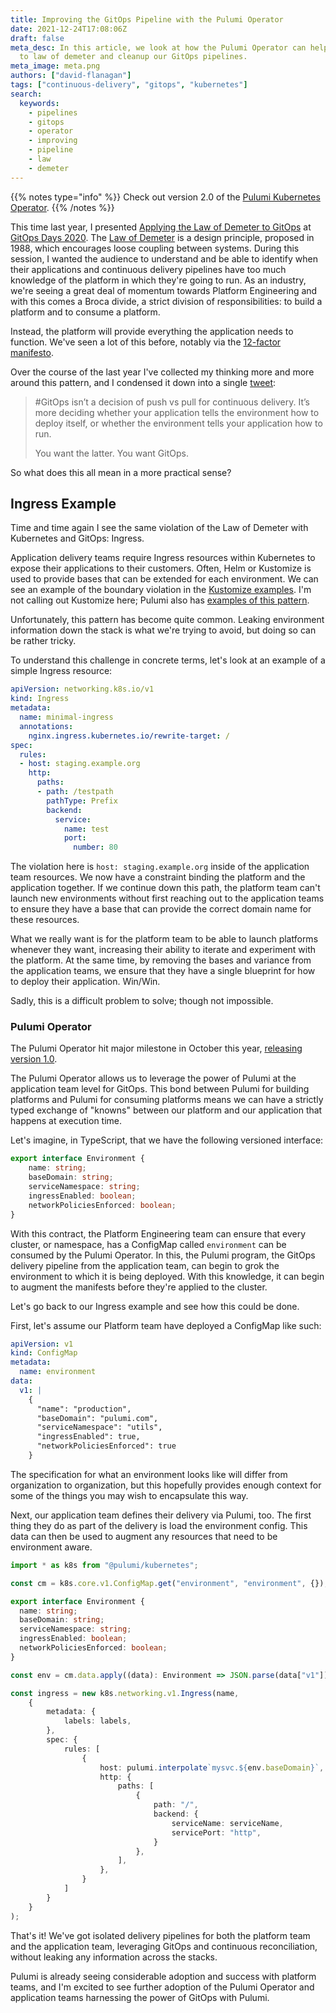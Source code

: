 ```yaml
---
title: Improving the GitOps Pipeline with the Pulumi Operator
date: 2021-12-24T17:08:06Z
draft: false
meta_desc: In this article, we look at how the Pulumi Operator can help us adhere
  to law of demeter and cleanup our GitOps pipelines.
meta_image: meta.png
authors: ["david-flanagan"]
tags: ["continuous-delivery", "gitops", "kubernetes"]
search:
  keywords:
    - pipelines
    - gitops
    - operator
    - improving
    - pipeline
    - law
    - demeter
---
```


{{% notes type="info" %}}
Check out version 2.0 of the [Pulumi Kubernetes Operator](/blog/pulumi-kubernetes-operator-2-0/).
{{% /notes %}}

This time last year, I presented [Applying the Law of Demeter to GitOps](https://www.youtube.com/watch?v=gLZpt8a9YuA) at [GitOps Days 2020](https://www.gitopsdays.com/). The [Law of Demeter](https://en.wikipedia.org/wiki/Law_of_Demeter) is a design principle, proposed in 1988, which encourages loose coupling between systems. During this session, I wanted the audience to understand and be able to identify when their applications and continuous delivery pipelines have too much knowledge of the platform in which they're going to run. As an industry, we're seeing a great deal of momentum towards Platform Engineering and with this comes a Broca divide, a strict division of responsibilities: to build a platform and to consume a platform.

Instead, the platform will provide everything the application needs to function. We've seen a lot of this before, notably via the [12-factor manifesto](https://12factor.net/).

Over the course of the last year I've collected my thinking more and more around this pattern, and I condensed it down into a single [tweet](https://twitter.com/rawkode/status/1456169286750375936):

> #GitOps isn’t a decision of push vs pull for continuous delivery. It’s more deciding whether your application tells the environment how to deploy itself, or whether the environment tells your application how to run.
>
> You want the latter. You want GitOps.

So what does this all mean in a more practical sense?

## Ingress Example

Time and time again I see the same violation of the Law of Demeter with Kubernetes and GitOps: Ingress.

Application delivery teams require Ingress resources within Kubernetes to expose their applications to their customers. Often, Helm or Kustomize is used to provide bases that can be extended for each environment. We can see an example of the boundary violation in the [Kustomize examples](https://github.com/kubernetes-sigs/kustomize/tree/master/examples/multibases). I'm not calling out Kustomize here; Pulumi also has [examples of this pattern](https://github.com/pulumi/examples/blob/master/kubernetes-ts-configmap-rollout/index.ts).

Unfortunately, this pattern has become quite common. Leaking environment information down the stack is what we're trying to avoid, but doing so can be rather tricky.

To understand this challenge in concrete terms, let's look at an example of a simple Ingress resource:

```yaml
apiVersion: networking.k8s.io/v1
kind: Ingress
metadata:
  name: minimal-ingress
  annotations:
    nginx.ingress.kubernetes.io/rewrite-target: /
spec:
  rules:
  - host: staging.example.org
    http:
      paths:
      - path: /testpath
        pathType: Prefix
        backend:
          service:
            name: test
            port:
              number: 80
```

The violation here is `host: staging.example.org` inside of the application team resources. We now have a constraint binding the platform and the application together. If we continue down this path, the platform team can't launch new environments without first reaching out to the application teams to ensure they have a base that can provide the correct domain name for these resources.

What we really want is for the platform team to be able to launch platforms whenever they want, increasing their ability to iterate and experiment with the platform. At the same time, by removing the bases and variance from the application teams, we ensure that they have a single blueprint for how to deploy their application. Win/Win.

Sadly, this is a difficult problem to solve; though not impossible.

### Pulumi Operator

The Pulumi Operator hit major milestone in October this year, [releasing version 1.0](/blog/pulumi-kubernetes-operator-1-0/).

The Pulumi Operator allows us to leverage the power of Pulumi at the application team level for GitOps. This bond between Pulumi for building platforms and Pulumi for consuming platforms means we can have a strictly typed exchange of "knowns" between our platform and our application that happens at execution time.

Let's imagine, in TypeScript, that we have the following versioned interface:

```typescript
export interface Environment {
    name: string;
    baseDomain: string;
    serviceNamespace: string;
    ingressEnabled: boolean;
    networkPoliciesEnforced: boolean;
}
```

With this contract, the Platform Engineering team can ensure that every cluster, or namespace, has a ConfigMap called `environment` can be consumed by the Pulumi Operator. In this, the Pulumi program, the GitOps delivery pipeline from the application team, can begin to grok the environment to which it is being deployed. With this knowledge, it can begin to augment the manifests before they're applied to the cluster.

Let's go back to our Ingress example and see how this could be done.

First, let's assume our Platform team have deployed a ConfigMap like such:

```yaml
apiVersion: v1
kind: ConfigMap
metadata:
  name: environment
data:
  v1: |
    {
      "name": "production",
      "baseDomain": "pulumi.com",
      "serviceNamespace": "utils",
      "ingressEnabled": true,
      "networkPoliciesEnforced": true
    }
```

The specification for what an environment looks like will differ from organization to organization, but this hopefully provides enough context for some of the things you may wish to encapsulate this way.

Next, our application team defines their delivery via Pulumi, too. The first thing they do as part of the delivery is load the environment config. This data can then be used to augment any resources that need to be environment aware.

```typescript
import * as k8s from "@pulumi/kubernetes";

const cm = k8s.core.v1.ConfigMap.get("environment", "environment", {});

export interface Environment {
  name: string;
  baseDomain: string;
  serviceNamespace: string;
  ingressEnabled: boolean;
  networkPoliciesEnforced: boolean;
}

const env = cm.data.apply((data): Environment => JSON.parse(data["v1"]));

const ingress = new k8s.networking.v1.Ingress(name,
    {
        metadata: {
            labels: labels,
        },
        spec: {
            rules: [
                {
                    host: pulumi.interpolate`mysvc.${env.baseDomain}`,
                    http: {
                        paths: [
                            {
                                path: "/",
                                backend: {
                                    serviceName: serviceName,
                                    servicePort: "http",
                                }
                            },
                        ],
                    },
                }
            ]
        }
    }
);
```

That's it! We've got isolated delivery pipelines for both the platform team and the application team, leveraging GitOps and continuous reconciliation, without leaking any information across the stacks.

Pulumi is already seeing considerable adoption and success with platform teams, and I'm excited to see further adoption of the Pulumi Operator and application teams harnessing the power of GitOps with Pulumi.
